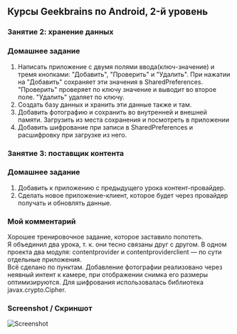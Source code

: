 ## Курсы Geekbrains по Android, 2-й уровень

### Занятие 2: хранение данных

### Домашнее задание

1. Написать приложение с двумя полями ввода(ключ-значение) и тремя кнопками: "Добавить", "Проверить" и "Удалить". При нажатии на "Добавить" сохраняет эти значения в SharedPreferences. "Проверить" проверяет по ключу значение и выводит во второе поле. "Удалить" удаляет по ключу.
2. Создать базу данных и хранить эти данные также и там.
3. Добавить фотографию и сохранить во внутренней и внешней памяти. Загрузить из места сохранения и посмотреть в приложении
4. Добавить шифрование при записи в SharedPreferences и расшифровку при загрузке из него.

### Занятие 3: поставщик контента

### Домашнее задание

1. Добавить к приложению с предыдущего урока контент-провайдер.
2. Сделать новое приложение-клиент, которое будет через провайдер получать и обновлять данные.

### Мой комментарий

Хорошее тренировочное задание, которое заставило попотеть.  
Я объединил два урока, т. к. они тесно связаны друг с другом. В одном проекта  два модуля: contentprovider и contentproviderclient — по сути отдельные приложения.  
Всё сделано по пунктам. Добавление фотографии реализовано через неявный интент к камере, при отображении снимка его размеры оптимизируются. Для шифрования использовалась библиотека javax.crypto.Cipher.

### Screenshot / Скриншот

![Screenshot](/screenshot.png?raw=true "Screenshot")

